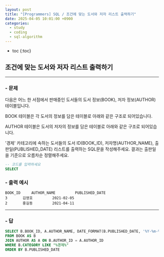 ```yaml
---
layout: post
title: "[Programmers] SQL / 조건에 맞는 도서와 저자 리스트 출력하기"
date: 2025-04-05 10:01:00 +0900
categories: 
  - study
  - coding
  - sql-algorithm
---
```


* toc
{:toc}

## 조건에 맞는 도서와 저자 리스트 출력하기

---

### - 문제

다음은 어느 한 서점에서 판매중인 도서들의 도서 정보(BOOK), 저자 정보(AUTHOR) 테이블입니다.

BOOK 테이블은 각 도서의 정보를 담은 테이블로 아래와 같은 구조로 되어있습니다.

AUTHOR 테이블은 도서의 저자의 정보를 담은 테이블로 아래와 같은 구조로 되어있습니다.

'경제' 카테고리에 속하는 도서들의 도서 ID(BOOK_ID), 저자명(AUTHOR_NAME), 출판일(PUBLISHED_DATE) 리스트를 출력하는 SQL문을 작성해주세요.
결과는 출판일을 기준으로 오름차순 정렬해주세요.

```sql
-- 코드를 입력하세요
SELECT
```

### - 출력 예시

```
BOOK_ID	    AUTHOR_NAME	        PUBLISHED_DATE
3	    김영호	        2021-02-05
2	    홍길동	        2021-04-11
```

<!-- >  -->

---

### - 답

```sql
SELECT B.BOOK_ID, A.AUTHOR_NAME, DATE_FORMAT(B.PUBLISHED_DATE, '%Y-%m-%d') AS PUBLISHED_DATE
FROM BOOK AS B
JOIN AUTHOR AS A ON B.AUTHOR_ID = A.AUTHOR_ID
WHERE B.CATEGORY LIKE "%경제%"
ORDER BY B.PUBLISHED_DATE
```

<!--  -->
